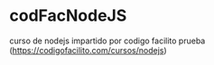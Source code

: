 # codFacNodeJS
curso de nodejs impartido por codigo facilito prueba (https://codigofacilito.com/cursos/nodejs)
